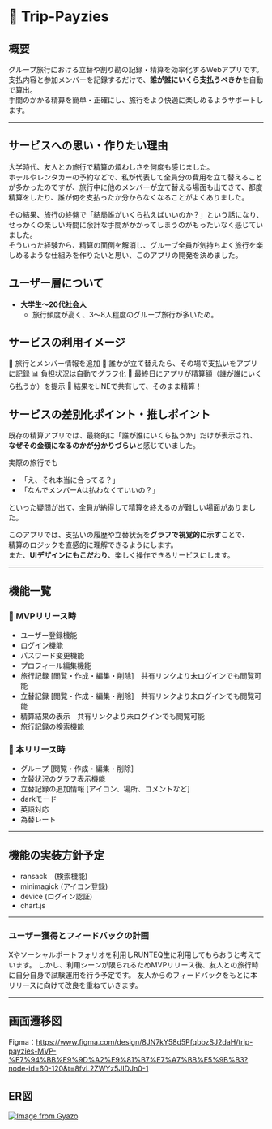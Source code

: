 # 🧳 Trip-Payzies

## 概要
グループ旅行における立替や割り勘の記録・精算を効率化するWebアプリです。  
支払内容と参加メンバーを記録するだけで、**誰が誰にいくら支払うべきか**を自動で算出。  
手間のかかる精算を簡単・正確にし、旅行をより快適に楽しめるようサポートします。

---

## サービスへの思い・作りたい理由
大学時代、友人との旅行で精算の煩わしさを何度も感じました。  
ホテルやレンタカーの予約などで、私が代表して全員分の費用を立て替えることが多かったのですが、旅行中に他のメンバーが立て替える場面も出てきて、都度精算をしたり、誰が何を支払ったか分からなくなることがよくありました。

その結果、旅行の終盤で「結局誰がいくら払えばいいのか？」という話になり、せっかくの楽しい時間に余計な手間がかかってしまうのがもったいなく感じていました。  
そういった経験から、精算の面倒を解消し、グループ全員が気持ちよく旅行を楽しめるような仕組みを作りたいと思い、このアプリの開発を決めました。


## ユーザー層について
- **大学生〜20代社会人**
  - 旅行頻度が高く、3〜8人程度のグループ旅行が多いため。


## サービスの利用イメージ
📝 旅行とメンバー情報を追加
💸 誰かが立て替えたら、その場で支払いをアプリに記録
📊 負担状況は自動でグラフ化
🧮 最終日にアプリが精算額（誰が誰にいくら払うか）を提示
🔗 結果をLINEで共有して、そのまま精算！


## サービスの差別化ポイント・推しポイント
既存の精算アプリでは、最終的に「誰が誰にいくら払うか」だけが表示され、  
**なぜその金額になるのかが分かりづらい**と感じていました。

実際の旅行でも
- 「え、それ本当に合ってる？」
- 「なんでメンバーAは払わなくていいの？」

といった疑問が出て、全員が納得して精算を終えるのが難しい場面がありました。

このアプリでは、支払いの履歴や立替状況を**グラフで視覚的に示す**ことで、  
精算のロジックを直感的に理解できるようにします。  
また、**UIデザインにもこだわり**、楽しく操作できるサービスにします。

---

## 機能一覧
### 🐣 MVPリリース時
- ユーザー登録機能
- ログイン機能
- パスワード変更機能
- プロフィール編集機能
- 旅行記録 [閲覧・作成・編集・削除]　共有リンクより未ログインでも閲覧可能
- 立替記録 [閲覧・作成・編集・削除]　共有リンクより未ログインでも閲覧可能
- 精算結果の表示　共有リンクより未ログインでも閲覧可能
- 旅行記録の検索機能

### 🚀 本リリース時
- グループ [閲覧・作成・編集・削除]
- 立替状況のグラフ表示機能
- 立替記録の追加情報 [アイコン、場所、コメントなど]
- darkモード
- 英語対応
- 為替レート

---

## 機能の実装方針予定
- ransack　(検索機能)
- minimagick (アイコン登録)
- device (ログイン認証)
- chart.js


---

### ユーザー獲得とフィードバックの計画
Xやソーシャルポートフォリオを利用しRUNTEQ生に利用してもらおうと考えています。
しかし、利用シーンが限られるためMVPリリース後、友人との旅行時に自分自身で試験運用を行う予定です。
友人からのフィードバックをもとに本リリースに向けて改良を重ねていきます。

---

## 画面遷移図
Figma：https://www.figma.com/design/8JN7kY58d5PfqbbzSJ2daH/trip-payzies-MVP-%E7%94%BB%E9%9D%A2%E9%81%B7%E7%A7%BB%E5%9B%B3?node-id=60-120&t=8fvL2ZWYz5JIDJn0-1

## ER図
[![Image from Gyazo](https://i.gyazo.com/284a22fc5ed0d7022f81cb8e121b7986.png)](https://gyazo.com/284a22fc5ed0d7022f81cb8e121b7986)